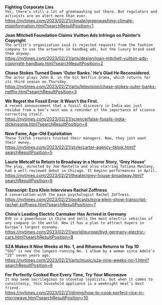 **Fighting Corporate Lies**\
`Yes, there’s still a lot of greenwashing out there. But regulators and activists are on alert more than ever.`\
https://nytimes.com/2023/02/21/climate/greenwashing-climate-misinformation.html?searchResultPosition=1

**Joan Mitchell Foundation Claims Vuitton Ads Infringe on Painter’s Copyright**\
`The artist’s organization said it rejected requests from the fashion company to use the artworks in handbag ads, but the luxury brand used them anyway.`\
https://nytimes.com/2023/02/21/arts/design/joan-mitchell-vuitton-ads-copyright-handbag.html?searchResultPosition=2

**Chase Stokes Turned Down ‘Outer Banks.’ He’s Glad He Reconsidered.**\
`The actor plays John B. in the hit Netflix drama, which returns for its third season on Thursday.`\
https://nytimes.com/2023/02/21/arts/television/chase-stokes-outer-banks-netflix.html?searchResultPosition=3

**We Regret the Fossil Error. It Wasn’t the First.**\
`A recent announcement that a fossil discovery in India was just residue from a bee’s nest was a reminder of the importance of science correcting itself.`\
https://nytimes.com/2023/02/21/science/false-fossils-india-dickinsonia.html?searchResultPosition=4

**New Fame, Age-Old Exploitation**\
`These TikTok creators trusted their managers. Now, they just want their money.`\
https://nytimes.com/2023/02/21/style/carter-agency-tiktok.html?searchResultPosition=5

**Laurie Metcalf to Return to Broadway in a Horror Story, ‘Grey House’**\
`The play, directed by Joe Mantello and also starring Tatiana Maslany, had a well-reviewed debut in Chicago. It begins performances in April.`\
https://nytimes.com/2023/02/21/theater/grey-house-broadway.html?searchResultPosition=6

**Transcript: Ezra Klein Interviews Rachel Zoffness**\
`A conversation with the pain psychologist Rachel Zoffness.`\
https://nytimes.com/2023/02/21/podcasts/ezra-klein-show-transcript-rachel-zoffness.html?searchResultPosition=7

**China’s Leading Electric Carmaker Has Arrived in Germany**\
`BYD is a powerhouse in China and sells the most electric vehicles of any company in the world. Now it has a plan to attract buyers in Europe’s largest economy.`\
https://nytimes.com/2023/02/21/world/europe/byd-germany-electric-cars.html?searchResultPosition=8

**SZA Makes It Nine Weeks at No. 1, and Rihanna Returns to Top 10**\
`“SOS” is now the longest-running No. 1 album by a woman since Adele’s “25” seven years ago.`\
https://nytimes.com/2023/02/21/arts/music/sza-nine-weeks-no-1.html?searchResultPosition=9

**For Perfectly Cooked Rice Every Time, Try Your Microwave**\
`It may seem sacrilegious to stovetop loyalists, but when it comes to consistency, this household appliance is a weeknight meal’s best friend.`\
https://nytimes.com/2023/02/21/dining/how-to-cook-perfect-rice-in-microwave.html?searchResultPosition=10

